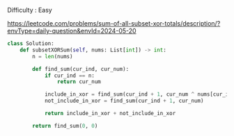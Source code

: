 Difficulty : Easy 

https://leetcode.com/problems/sum-of-all-subset-xor-totals/description/?envType=daily-question&envId=2024-05-20

```python
class Solution:
    def subsetXORSum(self, nums: List[int]) -> int:
        n = len(nums)

        def find_sum(cur_ind, cur_num):
            if cur_ind == n: 
                return cur_num

            include_in_xor = find_sum(cur_ind + 1, cur_num ^ nums[cur_ind]) 
            not_include_in_xor = find_sum(cur_ind + 1, cur_num) 

            return include_in_xor + not_include_in_xor 

        return find_sum(0, 0)
```
